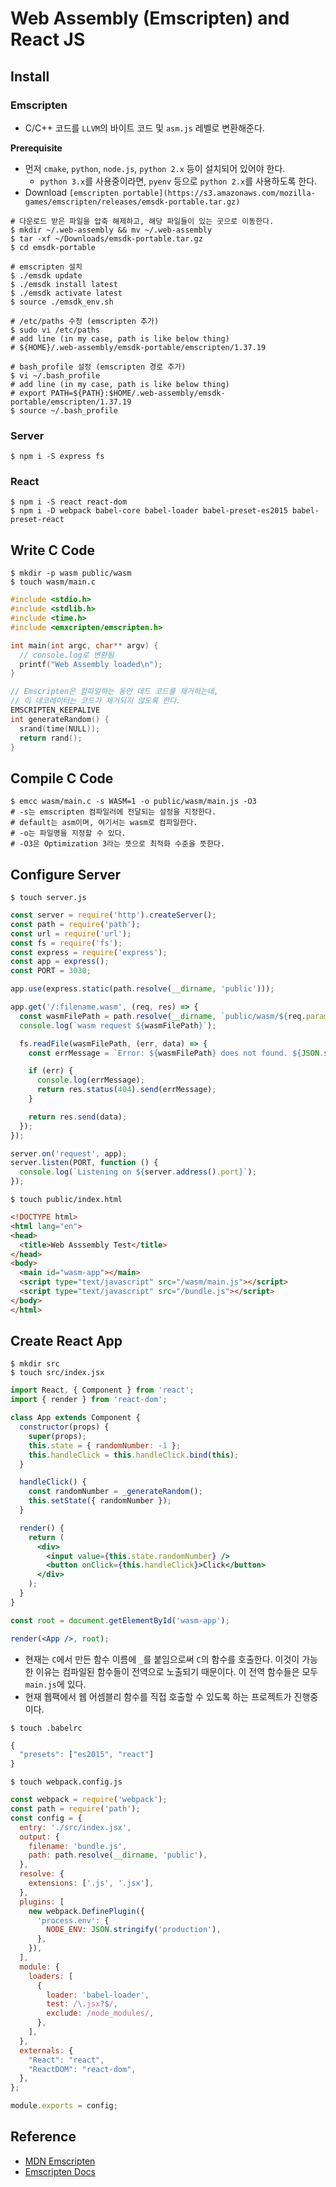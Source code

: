 # Web Assembly (Emscripten) and React JS
## Install
### Emscripten
- C/C++ 코드를 `LLVM`의 바이트 코드 및 `asm.js` 레벨로 변환해준다.

__Prerequisite__
- 먼저 `cmake`, `python`, `node.js`, `python 2.x` 등이 설치되어 있어야 한다.
  - `python 3.x`를 사용중이라면, `pyenv` 등으로 `python 2.x`를 사용하도록 한다.
- Download `[emscripten portable](https://s3.amazonaws.com/mozilla-games/emscripten/releases/emsdk-portable.tar.gz)`

```
# 다운로드 받은 파일을 압축 해제하고, 해당 파일들이 있는 곳으로 이동한다.
$ mkdir ~/.web-assembly && mv ~/.web-assembly
$ tar -xf ~/Downloads/emsdk-portable.tar.gz
$ cd emsdk-portable

# emscripten 설치
$ ./emsdk update
$ ./emsdk install latest
$ ./emsdk activate latest
$ source ./emsdk_env.sh

# /etc/paths 수정 (emscripten 추가)
$ sudo vi /etc/paths
# add line (in my case, path is like below thing)
# ${HOME}/.web-assembly/emsdk-portable/emscripten/1.37.19

# bash_profile 설정 (emscripten 경로 추가)
$ vi ~/.bash_profile
# add line (in my case, path is like below thing)
# export PATH=${PATH}:$HOME/.web-assembly/emsdk-portable/emscripten/1.37.19
$ source ~/.bash_profile
```

### Server
```
$ npm i -S express fs
```

### React
```
$ npm i -S react react-dom
$ npm i -D webpack babel-core babel-loader babel-preset-es2015 babel-preset-react
```

## Write C Code
```
$ mkdir -p wasm public/wasm
$ touch wasm/main.c
```
```c
#include <stdio.h>
#include <stdlib.h>
#include <time.h>
#include <emxcripten/emscripten.h>

int main(int argc, char** argv) {
  // console.log로 변환됨
  printf("Web Assembly loaded\n");
}

// Emscripten은 컴파일하는 동안 데드 코드를 제거하는데,
// 이 데코레이터는 코드가 제거되지 않도록 한다.
EMSCRIPTEN_KEEPALIVE
int generateRandom() {
  srand(time(NULL));
  return rand();
}
```

## Compile C Code
```
$ emcc wasm/main.c -s WASM=1 -o public/wasm/main.js -O3
# -s는 emscripten 컴파일러에 전달되는 설정을 지정한다.
# default는 asm이며, 여기서는 wasm로 컴파일한다.
# -o는 파일명을 지정할 수 있다.
# -O3은 Optimization 3라는 뜻으로 최적화 수준을 뜻한다.
```

## Configure Server
```
$ touch server.js
```
```js
const server = require('http').createServer();
const path = require('path');
const url = require('url');
const fs = require('fs');
const express = require('express');
const app = express();
const PORT = 3030;

app.use(express.static(path.resolve(__dirname, 'public')));

app.get('/:filename.wasm', (req, res) => {
  const wasmFilePath = path.resolve(__dirname, `public/wasm/${req.params.filename}.wasm`);
  console.log(`wasm request ${wasmFilePath}`);

  fs.readFile(wasmFilePath, (err, data) => {
    const errMessage = `Error: ${wasmFilePath} does not found. ${JSON.stringify(err)}`;

    if (err) {
      console.log(errMessage);
      return res.status(404).send(errMessage);
    }

    return res.send(data);
  });
});

server.on('request', app);
server.listen(PORT, function () {
  console.log(`Listening on ${server.address().port}`);
});
```
```
$ touch public/index.html
```
```html
<!DOCTYPE html>
<html lang="en">
<head>
  <title>Web Asssembly Test</title>
</head>
<body>
  <main id="wasm-app"></main>
  <script type="text/javascript" src="/wasm/main.js"></script>
  <script type="text/javascript" src="/bundle.js"></script>
</body>
</html>
```

## Create React App
```
$ mkdir src
$ touch src/index.jsx
```
```jsx
import React, { Component } from 'react';
import { render } from 'react-dom';

class App extends Component {
  constructor(props) {
    super(props);
    this.state = { randomNumber: -1 };
    this.handleClick = this.handleClick.bind(this);
  }

  handleClick() {
    const randomNumber = _generateRandom();
    this.setState({ randomNumber });
  }

  render() {
    return (
      <div>
        <input value={this.state.randomNumber} />
        <button onClick={this.handleClick}>Click</button>
      </div>
    );
  }
}

const root = document.getElementById('wasm-app');

render(<App />, root);
```
- 현재는 `C`에서 만든 함수 이름에 `_`를 붙임으로써 `C`의 함수를 호출한다. 이것이 가능한 이유는 컴파일된 함수들이 전역으로 노출되기 때문이다. 이 전역 함수들은 모두 `main.js`에 있다.
- 현재 웹팩에서 웹 어셈블리 함수를 직접 호출할 수 있도록 하는 프로젝트가 진행중이다.

```
$ touch .babelrc
```
```js
{
  "presets": ["es2015", "react"]
}
```
```
$ touch webpack.config.js
```
```js
const webpack = require('webpack');
const path = require('path');
const config = {
  entry: './src/index.jsx',
  output: {
    filename: 'bundle.js',
    path: path.resolve(__dirname, 'public'),
  },
  resolve: {
    extensions: ['.js', '.jsx'],
  },
  plugins: [
    new webpack.DefinePlugin({
      'process.env': {
        NODE_ENV: JSON.stringify('production'),
      },
    }),
  ],
  module: {
    loaders: [
      {
        loader: 'babel-loader',
        test: /\.jsx?$/,
        exclude: /node_modules/,
      },
    ],
  },
  externals: {
    "React": "react",
    "ReactDOM": "react-dom",
  },
};

module.exports = config;
```

## Reference
- [MDN Emscripten](https://developer.mozilla.org/ko/docs/Mozilla/Projects/Emscripten)
- [Emscripten Docs](http://kripken.github.io/emscripten-site/index.html)

